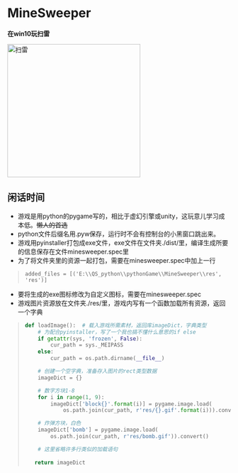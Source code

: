 # MineSweeper
__在win10玩扫雷__

<img src="https://img2.baidu.com/it/u=1286218007,203447163&fm=26&fmt=auto&gp=0.jpg" width=300 alt="扫雷">

## 闲话时间
* 游戏是用python的pygame写的，相比于虚幻引擎或unity，这玩意儿学习成本低。~~懒人的首选~~
* python文件后缀名用.pyw保存，运行时不会有控制台的小黑窗口跳出来。
* 游戏用pyinstaller打包成exe文件，exe文件在文件夹./dist/里，编译生成所要的信息保存在文件minesweeper.spec里
* 为了将文件夹里的资源一起打包，需要在minesweeper.spec中加上一行
> ```
> added_files = [('E:\\QS_python\\pythonGame\\MineSweeper\\res', 'res')]
> ```
* 要将生成的exe图标修改为自定义图标，需要在minesweeper.spec
* 游戏图片资源放在文件夹./res/里，游戏内写有一个函数加载所有资源，返回一个字典
> ```python
> def loadImage():  # 载入游戏所需素材，返回库imageDict，字典类型
>     # 为配合pyinstaller，写了一个我也搞不懂什么意思的if else
>     if getattr(sys, 'frozen', False):
>         cur_path = sys._MEIPASS
>     else:
>         cur_path = os.path.dirname(__file__)
> 
>     # 创建一个空字典，准备存入图片的rect类型数据
>     imageDict = {}
> 
>     # 数字方块1-8
>     for i in range(1, 9):
>         imageDict['block{}'.format(i)] = pygame.image.load(
>             os.path.join(cur_path, r'res/{}.gif'.format(i))).convert()
> 
>     # 炸弹方块，白色
>     imageDict['bomb'] = pygame.image.load(
>         os.path.join(cur_path, r'res/bomb.gif')).convert()
> 
>     # 这里省略许多行类似的加载语句
>    
>    return imageDict   
> ```
